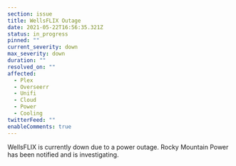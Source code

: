 ```yaml
---
section: issue
title: WellsFLIX Outage
date: 2021-05-22T16:56:35.321Z
status: in_progress
pinned: ""
current_severity: down
max_severity: down
duration: ""
resolved_on: ""
affected:
  - Plex
  - Overseerr
  - Unifi
  - Cloud
  - Power
  - Cooling
twitterFeed: ""
enableComments: true
---
```

WellsFLIX is currently down due to a power outage. Rocky Mountain Power has been notified and is investigating.
